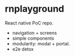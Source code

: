 # rnplayground

React native PoC repo.

- navigation + screens
- simple components
- modularity: modal + portal.
- e2e detox
